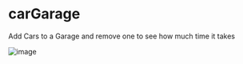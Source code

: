 # carGarage

Add Cars to a Garage and remove one to see how much time it takes

![image](https://user-images.githubusercontent.com/7147957/94365756-6fc75080-00a1-11eb-83e9-858677ab38d3.png)
